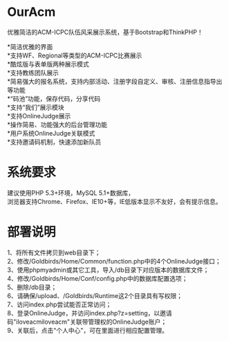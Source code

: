 OurAcm  
======  
  
优雅简洁的ACM-ICPC队伍风采展示系统，基于Bootstrap和ThinkPHP！  
  
*简洁优雅的界面  
*支持WF、Regional等类型的ACM-ICPC比赛展示  
*酷炫版与表单版两种展示模式  
*支持教练团队展示  
*简易强大的报名系统，支持内部活动、注册字段自定义、审核、注册信息指导出等功能  
*“码池”功能，保存代码，分享代码  
*支持“我们”展示模块  
*支持OnlineJudge展示  
*操作简易、功能强大的后台管理功能  
*用户系统OnlineJudge关联模式  
*支持邀请码机制，快速添加新队员  
  
  
系统要求  
========  
  
建议使用PHP 5.3+环境，MySQL 5.1+数据库，  
浏览器支持Chrome、Firefox、IE10+等，IE低版本显示不友好，会有提示信息。  
  
  
部署说明  
========  
  
1、将所有文件拷贝到web目录下；  
2、修改/Goldbirds/Home/Common/function.php中的4个OnlineJudge接口；  
3、使用phpmyadmin或其它工具，导入/db目录下对应版本的数据库文件；  
4、修改/Goldbirds/Home/Conf/config.php中的数据库配置选项；  
5、删除/db目录；  
6、请确保/upload、/Goldbirds/Runtime这2个目录具有写权限；  
7、访问index.php尝试能否正常访问；  
8、登录OnlineJudge，并访问index.php?z=setting，以邀请码"iloveacmiloveacm"关联带管理权的OnlineJudge账户；  
9、关联后，点击"个人中心"，可在里面进行相应配置管理。  
